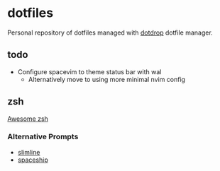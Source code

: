 # dotfiles

Personal repository of dotfiles managed with
[dotdrop](https://github.com/deadc0de6/dotdrop) dotfile manager.

## todo

- Configure spacevim to theme status bar with wal
  - Alternatively move to using more minimal nvim config

## zsh

[Awesome zsh](https://github.com/unixorn/awesome-zsh-plugins)

### Alternative Prompts

- [slimline](https://github.com/mgee/slimline)
- [spaceship](https://github.com/denysdovhan/spaceship-prompt)
